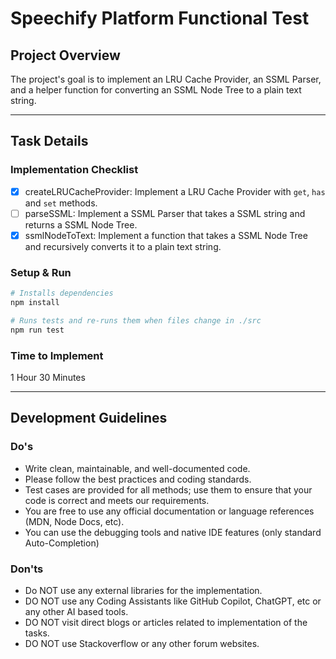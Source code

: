 # Speechify Platform Functional Test

## Project Overview

The project's goal is to implement an LRU Cache Provider, an SSML Parser, and a helper function for converting an SSML Node Tree to a plain text string.

---

## Task Details

### Implementation Checklist

- [x] createLRUCacheProvider: Implement a LRU Cache Provider with `get`, `has` and `set` methods.
- [ ] parseSSML: Implement a SSML Parser that takes a SSML string and returns a SSML Node Tree.
- [x] ssmlNodeToText: Implement a function that takes a SSML Node Tree and recursively converts it to a plain text string.

### Setup & Run

```bash
# Installs dependencies
npm install

# Runs tests and re-runs them when files change in ./src
npm run test
```

### Time to Implement

1 Hour 30 Minutes

---

## Development Guidelines

### Do's

- Write clean, maintainable, and well-documented code.
- Please follow the best practices and coding standards.
- Test cases are provided for all methods; use them to ensure that your code is correct and meets our requirements.
- You are free to use any official documentation or language references (MDN, Node Docs, etc).
- You can use the debugging tools and native IDE features (only standard Auto-Completion)

### Don'ts

- Do NOT use any external libraries for the implementation.
- DO NOT use any Coding Assistants like GitHub Copilot, ChatGPT, etc or any other AI based tools.
- DO NOT visit direct blogs or articles related to implementation of the tasks.
- DO NOT use Stackoverflow or any other forum websites.
